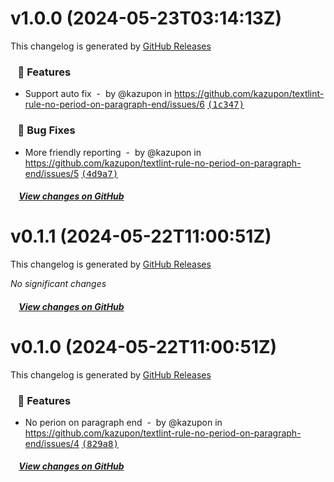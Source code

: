 # v1.0.0 (2024-05-23T03:14:13Z)

This changelog is generated by [GitHub Releases](https://github.com/kazupon/textlint-rule-no-period-on-paragraph-end/releases/tag/v1.0.0)

### &nbsp;&nbsp;&nbsp;🚀 Features

- Support auto fix &nbsp;-&nbsp; by @kazupon in https://github.com/kazupon/textlint-rule-no-period-on-paragraph-end/issues/6 [<samp>(1c347)</samp>](https://github.com/kazupon/textlint-rule-no-period-on-paragraph-end/commit/1c34762)

### &nbsp;&nbsp;&nbsp;🐞 Bug Fixes

- More friendly reporting &nbsp;-&nbsp; by @kazupon in https://github.com/kazupon/textlint-rule-no-period-on-paragraph-end/issues/5 [<samp>(4d9a7)</samp>](https://github.com/kazupon/textlint-rule-no-period-on-paragraph-end/commit/4d9a7cd)

##### &nbsp;&nbsp;&nbsp;&nbsp;[View changes on GitHub](https://github.com/kazupon/textlint-rule-no-period-on-paragraph-end/compare/v0.1.1...v1.0.0)

# v0.1.1 (2024-05-22T11:00:51Z)

This changelog is generated by [GitHub Releases](https://github.com/kazupon/textlint-rule-no-period-on-paragraph-end/releases/tag/v0.1.1)

_No significant changes_

##### &nbsp;&nbsp;&nbsp;&nbsp;[View changes on GitHub](https://github.com/kazupon/textlint-rule-no-period-on-paragraph-end/compare/v0.1.0...v0.1.1)

# v0.1.0 (2024-05-22T11:00:51Z)

This changelog is generated by [GitHub Releases](https://github.com/kazupon/textlint-rule-no-period-on-paragraph-end/releases/tag/v0.1.0)

### &nbsp;&nbsp;&nbsp;🚀 Features

- No perion on paragraph end &nbsp;-&nbsp; by @kazupon in https://github.com/kazupon/textlint-rule-no-period-on-paragraph-end/issues/4 [<samp>(829a8)</samp>](https://github.com/kazupon/textlint-rule-no-period-on-paragraph-end/commit/829a865)

##### &nbsp;&nbsp;&nbsp;&nbsp;[View changes on GitHub](https://github.com/kazupon/textlint-rule-no-period-on-paragraph-end/compare/fb34339aaef02522b6f2fcbf4f54fb615bfd58de...v0.1.0)
